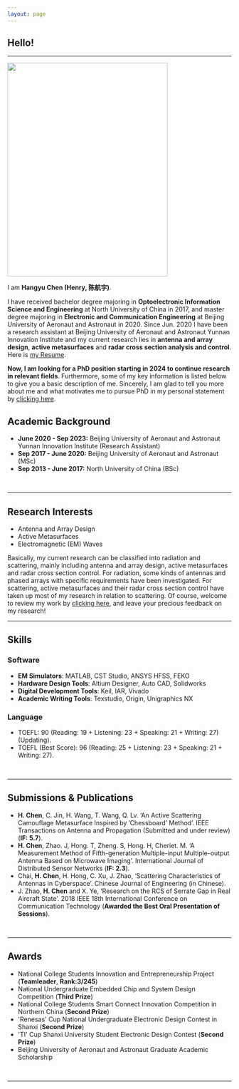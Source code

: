 ```yaml
---
layout: page
---
```


## Hello! 
---

<img src="https://HangyuChen.github.io/hangyuchen.jpg" class="floatpic" width="360" height="480">

I am **Hangyu Chen (Henry, 陈航宇)**.
<!-- Here is **Hangyu Chen (Lance, [蔡汉霖](https://caihanlin.com/file/蔡汉霖简历.pdf))** -->

<!-- I am a junior majoring in **Automation** at Fuzhou University and **Robotics** at Maynooth University (Ireland, Combined Degrees). I am extremely fortunate to be advised by [Prof. Zhezhuang Xu](https://dqxy.fzu.edu.cn/info/1102/3547.htm) and [Dr. Chin Hong Wong](https://www.researchgate.net/profile/Chin-Hong-Wong). Here is [my Resume](https://caihanlin.com/file/Resume-HanlinCAI.pdf). -->
<!-- I am a junior majoring in **Automation** at Fuzhou University and **Robotics** at Maynooth University (Ireland, Combined Degrees). I am extremely fortunate to be advised by [Prof. Zhezhuang Xu](https://dqxy.fzu.edu.cn/info/1102/3547.htm) and [Dr. Chin Hong Wong](https://www.researchgate.net/profile/Chin-Hong-Wong).  -->

I have received bachelor degree majoring in **Optoelectronic Information Science and Engineering** at North University of China in 2017, and master degree majoring in **Electronic and Communication Engineering** at Beijing University of Aeronaut and Astronaut in 2020. Since Jun. 2020 I have been a research assistant at Beijing University of Aeronaut and Astronaut Yunnan Innovation Institute and my current research lies in **antenna and array design**, **active metasurfaces** and **radar cross section analysis and control**. Here is [my Resume](https://HangyuChen.github.io/file/resume-hangyuchen.pdf). 


**Now, I am looking for a PhD position starting in 2024 to continue research in relevant fields**. Furthermore, some of my key information is listed below to give you a basic description of me. Sincerely, I am glad to tell you more about me and what motivates me to pursue PhD in my personal statement by [clicking here]( https://hangyuchen.github.io/personalstatement/). 
<br>

## Academic Background

<!-- **<font color='red'>[Highlight]</font> I am looking for PhD to start in 2025 Fall. Contact me if you have any leads!** [talk with me](https://calendly.com/lancecai/meet-with-lance) -->

- **June 2020 - Sep 2023:**  Beijing University of Aeronaut and Astronaut Yunnan Innovation Institute (Research Assistant)
- **Sep 2017 - June 2020:** Beijing University of Aeronaut and Astronaut (MSc)
- **Sep 2013 - June 2017:** North University of China (BSc)
<br>

---

## Research Interests

- Antenna and Array Design
- Active Metasurfaces
- Electromagnetic (EM) Waves

Basically, my current research can be classified into radiation and scattering, mainly including antenna and array design, active metasurfaces and radar cross section control. For radiation, some kinds of antennas and phased arrays with specific requirements have been investigated. For scattering, active metasurfaces and their radar cross section control have taken up most of my research in relation to scattering. Of course, welcome to review my work by [clicking here](https://hangyuchen.github.io/research&outputs/), and leave your precious feedback on my research! 
<br>

---

## Skills

### Software

- **EM Simulators**: MATLAB, CST Studio, ANSYS HFSS, FEKO
- **Hardware Design Tools**: Altium Designer, Auto CAD, Solidworks
- **Digital Development Tools**: Keil, IAR, Vivado
- **Academic Writing Tools**: Texstudio, Origin, Unigraphics NX

### Language

- TOEFL: 90 (Reading: 19 + Listening: 23 + Speaking: 21 + Writing: 27)(Updating).
- TOEFL (Best Score): 96 (Reading: 25 + Listening: 23 + Speaking: 21 + Writing: 27).
<br>

---

## Submissions & Publications 

- **H. Chen**, C. Jin, H. Wang, T. Wang, Q. Lv. ‘An Active Scattering Camouflage Metasurface
Inspired by ’Chessboard’ Method’. IEEE Transactions on Antenna and Propagation (Submitted and under review) (**IF: 5.7**).
- **H. Chen**, Zhao. J, Hong. T, Zheng. S, Hong. H, Cheriet. M. ‘A Measurement Method of Fifth-generation Multiple-input Multiple-output Antenna Based on Microwave Imaging’. International Journal of Distributed Sensor Networks (**IF: 2.3**).
- Chai, **H. Chen**, H. Hong, C. Xu, J. Zhao, ‘Scattering Characteristics of Antennas in Cyberspace’. Chinese Journal of Engineering (in Chinese).
- J. Zhao, **H. Chen** and X. Ye, ‘Research on the RCS of Serrate Gap in Real Aircraft State’. 2018 IEEE 18th International Conference on Communication Technology (**Awarded the Best Oral Presentation of Sessions**).
<br>

---

## Awards

- National College Students Innovation and Entrepreneurship Project 
(**Teamleader**, **Rank:3/245**)      
- National Undergraduate Embedded Chip and System Design Competition 
(**Third Prize**)         
- National College Students Smart Connect Innovation Competition in Northern China 
(**Second Prize**)        
- 'Renesas' Cup National Undergraduate Electronic Design Contest in Shanxi 
(**Second Prize**)              
- 'TI' Cup Shanxi University Student Electronic Design Contest 
(**Second Prize**)            
- Beijing University of Aeronaut and Astronaut Graduate Academic Scholarship              
<br>

---



<!-- ## News and Updates

- **May 2023：**Happy to be awarded the XiamenAir Scholarship.
- **May 2023：**Happy to win the Finalist Award in MCM 2023.
- **Feb 2023：**[**FZU-Flying-Book 福州大学飞跃手册**](https://fzu-fly.online/) has been published!
- **Jan 2023：**One paper accepted to ICAROB 2023, see you in Japan!
- **Dec 2022：**Research assistant at IACTIP Lab, advised by [Prof. Zhezhuang Xu](https://dqxy.fzu.edu.cn/en/info/1009/1072.htm).
- **Sep 2022：**Happy to be nominated for the China National Scholarship.
- **Jun 2022：**Summer Research Intern at University of Cambridge, advised by [Prof. Pietro Liò](https://www.cl.cam.ac.uk/~pl219/ ).

<br> -->
